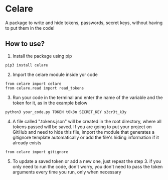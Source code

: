 # Celare 

A package to write and hide tokens, passwords, secret keys, without having to put them in the code!

## How to use?

1. Install the package using pip
```
pip3 install celare
```

2. Import the celare module inside yor code
```
from celare import celare
from celare.read import read_tokens
```

3. Run your code in the terminal and enter the name of the variable and the token for it, as in the example below
```
python3 your_code.py TOKEN t0k3n SECRET_KEY s3cr3t_k3y
```

4. A file called ".tokens.json" will be created in the root directory, where all tokens passed will be saved. If you are going to put your project on GitHub and need to hide this file, import the module that generates a gitignore template automatically or add the file's hiding information if it already exists
```
from celare import gitignore
```

5. To update a saved token or add a new one, just repeat the step 3. if you only need to run the code, don't worry, you don't need to pass the token arguments every time you run, only when necessary
